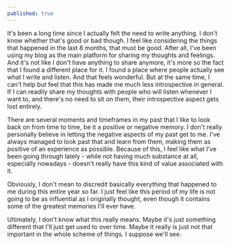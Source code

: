 ```yaml
---
published: true
---
```

It's been a long time since I actually felt the need to write anything. I don't know whether that's good or bad though. I feel like considering the things that happened in the last 8 months, that must be good. After all, I've been using my blog as the main platform for sharing my thoughts and feelings. And it's not like I don't have anything to share anymore, it's more so the fact that I found a different place for it. I found a place where people actually see what I write and listen. And that feels wonderful. But at the same time, I can't help but feel that this has made me much less introspective in general. If I can readily share my thoughts with people who will listen whenever I want to, and there's no need to sit on them, their introspective aspect gets lost entirely.

There are several moments and timeframes in my past that I like to look back on from time to time, be it a positive or negative memory. I don't really personally believe in letting the negative aspects of my past get to me. I've always managed to look past that and learn from them, making them as positive of an experience as possible. Because of this, I feel like what I've been going through lately - while not having much substance at all, especially nowadays - doesn't really have this kind of value associated with it.

Obviously, I don't mean to discredit basically everything that happened to me during this entire year so far. I just feel like this period of my life is not going to be as influential as I originally thought, even though it contains some of the greatest memories I'll ever have.

Ultimately, I don't know what this really means. Maybe it's just something different that I'll just get used to over time. Maybe it really is just not that important in the whole scheme of things. I suppose we'll see.
